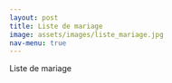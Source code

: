 ```yaml
---
layout: post
title: Liste de mariage
image: assets/images/liste_mariage.jpg
nav-menu: true
---
```


Liste de mariage


